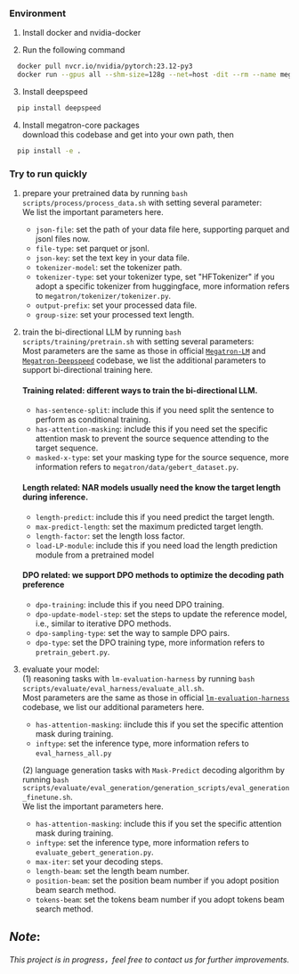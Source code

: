 ### Environment
1. Install docker and nvidia-docker

2. Run the following command
```bash
  docker pull nvcr.io/nvidia/pytorch:23.12-py3
  docker run --gpus all --shm-size=128g --net=host -dit --rm --name megatron -v /your_dir:/your_dir -v /root/.ssh:/root/.ssh nvcr.io/nvidia/pytorch:23.12-py3
```
3. Install deepspeed
```bash
  pip install deepspeed
```
4. Install megatron-core packages   
   download this codebase and get into your own path, then  
  ```bash
    pip install -e .
  ```

### Try to run quickly
1. prepare your pretrained data by running ```bash scripts/process/process_data.sh``` with setting several parameter:    
   We list the important parameters here.
   - `json-file`: set the path of your data file here, supporting parquet and jsonl files now.
   - `file-type`: set parquet or jsonl.
   - `json-key`: set the text key in your data file.
   - `tokenizer-model`: set the tokenizer path.
   - `tokenizer-type`: set your tokenizer type, set "HFTokenizer" if you adopt a specific tokenizer from huggingface, more information refers to `megatron/tokenizer/tokenizer.py`.
   - `output-prefix`: set your processed data file.
   - `group-size`: set your processed text length.

2. train the bi-directional LLM by running ```bash scripts/training/pretrain.sh``` with setting several parameters:   
   Most parameters are the same as those in official [`Megatron-LM`](https://github.com/NVIDIA/Megatron-LM) and [`Megatron-Deepspeed`](https://github.com/microsoft/Megatron-DeepSpeed) codebase, we list the additional parameters to support bi-directional training here.
   #### Training related: different ways to train the bi-directional LLM.
   - `has-sentence-split`: include this if you need split the sentence to perform as conditional training.
   - `has-attention-masking`: include this if you need set the specific attention mask to prevent the source sequence attending to the target sequence.
   - `masked-x-type`: set your masking type for the source sequence, more information refers to `megatron/data/gebert_dataset.py`.
   #### Length related: NAR models usually need the know the target length during inference.
   - `length-predict`: include this if you need predict the target length.
   - `max-predict-length`: set the maximum predicted target length.
   - `length-factor`: set the length loss factor.
   - `load-LP-module`: include this if you need load the length prediction module from a pretrained model
   #### DPO related: we support DPO methods to optimize the decoding path preference
   - `dpo-training`: include this if you need DPO training.
   - `dpo-update-model-step`: set the steps to update the reference model, i.e., similar to iterative DPO methods.
   - `dpo-sampling-type`: set the way to sample DPO pairs.
   - `dpo-type`: set the DPO training type, more information refers to `pretrain_gebert.py`.

  3. evaluate your model:  
     (1) reasoning tasks with `lm-evaluation-harness` by running `bash scripts/evaluate/eval_harness/evaluate_all.sh`.  
     Most parameters are the same as those in official [`lm-evaluation-harness`](https://github.com/EleutherAI/lm-evaluation-harness) codebase, we list our additional parameters here.
     - `has-attention-masking`: iinclude this if you set the specific attention mask during training. 
     - `inftype`: set the inference type, more information refers to `eval_harness_all.py`
       
     (2) language generation tasks with `Mask-Predict` decoding algorithm by running `bash scripts/evaluate/eval_generation/generation_scripts/eval_generation_finetune.sh`.  
     We list the important parameters here.
     - `has-attention-masking`: include this if you set the specific attention mask during training. 
     - `inftype`: set the inference type, more information refers to `evaluate_gebert_generation.py`.
     - `max-iter`: set your decoding steps.
     - `length-beam`: set the length beam number.
     - `position-beam`: set the position beam number if you adopt position beam search method.
     - `tokens-beam`: set the tokens beam number if you adopt tokens beam search method.

## *Note*:  
*This project is in progress，feel free to contact us for further improvements.*


